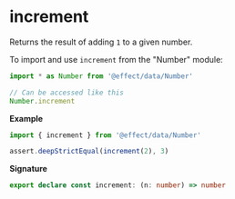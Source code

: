 # increment

Returns the result of adding `1` to a given number.

To import and use `increment` from the "Number" module:

```ts
import * as Number from '@effect/data/Number'

// Can be accessed like this
Number.increment
```

**Example**

```ts
import { increment } from '@effect/data/Number'

assert.deepStrictEqual(increment(2), 3)
```

**Signature**

```ts
export declare const increment: (n: number) => number
```

